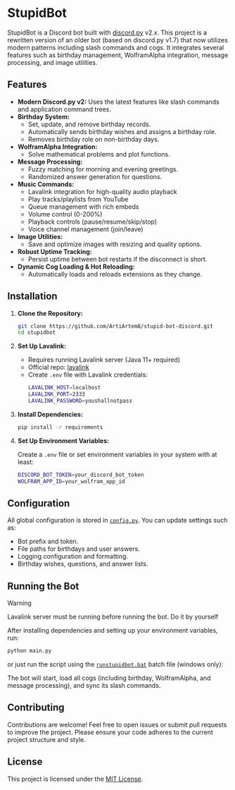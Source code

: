 # StupidBot

StupidBot is a Discord bot built with [discord.py](https://github.com/Rapptz/discord.py) v2.x. This project is a rewritten version of an older bot (based on discord.py v1.7) that now utilizes modern patterns including slash commands and cogs. It integrates several features such as birthday management, WolframAlpha integration, message processing, and image utilities.

## Features

- **Modern Discord.py v2:** Uses the latest features like slash commands and application command trees.
- **Birthday System:**  
  - Set, update, and remove birthday records.
  - Automatically sends birthday wishes and assigns a birthday role.
  - Removes birthday role on non-birthday days.
- **WolframAlpha Integration:**  
  - Solve mathematical problems and plot functions.
- **Message Processing:**  
  - Fuzzy matching for morning and evening greetings.
  - Randomized answer generation for questions.
- **Music Commands:**  
  - Lavalink integration for high-quality audio playback
  - Play tracks/playlists from YouTube
  - Queue management with rich embeds
  - Volume control (0-200%)
  - Playback controls (pause/resume/skip/stop)
  - Voice channel management (join/leave)
- **Image Utilities:**  
  - Save and optimize images with resizing and quality options.
- **Robust Uptime Tracking:**  
  - Persist uptime between bot restarts if the disconnect is short.
- **Dynamic Cog Loading & Hot Reloading:**  
  - Automatically loads and reloads extensions as they change.

## Installation

1. **Clone the Repository:**

   ```bash
   git clone https://github.com/ArtiArtem8/stupid-bot-discord.git
   cd stupidbot
   ```

2. **Set Up Lavalink:**
   - Requires running Lavalink server (Java 11+ required)
   - Official repo: [lavalink](https://github.com/lavalink-devs/Lavalink)
   - Create `.env` file with Lavalink credentials:
     ```bash
     LAVALINK_HOST=localhost
     LAVALINK_PORT=2333
     LAVALINK_PASSWORD=youshallnotpass
     ```

3. **Install Dependencies:**

   ```bash
   pip install -r requirements
   ```

4. **Set Up Environment Variables:**

   Create a `.env` file or set environment variables in your system with at least:

   ```bash
   DISCORD_BOT_TOKEN=your_discord_bot_token
   WOLFRAM_APP_ID=your_wolfram_app_id
   ```

## Configuration

All global configuration is stored in [`config.py`](config.py). You can update settings such as:
- Bot prefix and token.
- File paths for birthdays and user answers.
- Logging configuration and formatting.
- Birthday wishes, questions, and answer lists.

## Running the Bot
> [!WARNING]  
> Lavalink server must be running before running the bot. Do it by yourself

After installing dependencies and setting up your environment variables, run:

```bash
python main.py
```
or just run the script using the [`runstupidbot.bat`](runstupidbot.bat) batch file (windows only):

The bot will start, load all cogs (including birthday, WolframAlpha, and message processing), and sync its slash commands.

## Contributing

Contributions are welcome! Feel free to open issues or submit pull requests to improve the project. Please ensure your code adheres to the current project structure and style.

## License

This project is licensed under the [MIT License](LICENSE).
